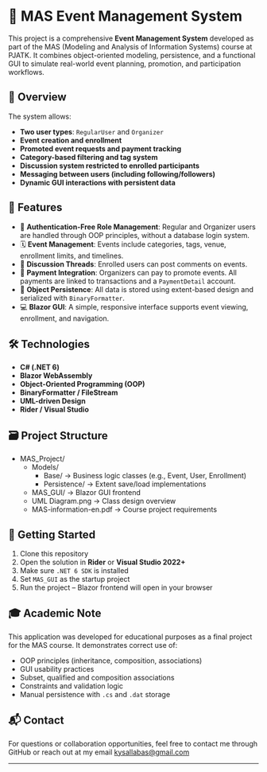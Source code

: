 # 🎯 MAS Event Management System

This project is a comprehensive **Event Management System** developed as part of the MAS (Modeling and Analysis of Information Systems) course at PJATK. It combines object-oriented modeling, persistence, and a functional GUI to simulate real-world event planning, promotion, and participation workflows.

## 📌 Overview

The system allows:

- **Two user types**: `RegularUser` and `Organizer`
- **Event creation and enrollment**
- **Promoted event requests and payment tracking**
- **Category-based filtering and tag system**
- **Discussion system restricted to enrolled participants**
- **Messaging between users (including following/followers)**
- **Dynamic GUI interactions with persistent data**

## 🧩 Features

- 🔐 **Authentication-Free Role Management**: Regular and Organizer users are handled through OOP principles, without a database login system.
- 🗓️ **Event Management**: Events include categories, tags, venue, enrollment limits, and timelines.
- 💬 **Discussion Threads**: Enrolled users can post comments on events.
- 💸 **Payment Integration**: Organizers can pay to promote events. All payments are linked to transactions and a `PaymentDetail` account.
- 🔄 **Object Persistence**: All data is stored using extent-based design and serialized with `BinaryFormatter`.
- 💻 **Blazor GUI**: A simple, responsive interface supports event viewing, enrollment, and navigation.

## 🛠️ Technologies

- **C# (.NET 6)**
- **Blazor WebAssembly**
- **Object-Oriented Programming (OOP)**
- **BinaryFormatter / FileStream**
- **UML-driven Design**
- **Rider / Visual Studio**

## 🗃️ Project Structure
- MAS_Project/
  - Models/
    - Base/ → Business logic classes (e.g., Event, User, Enrollment)
    - Persistence/ → Extent save/load implementations
  - MAS_GUI/ → Blazor GUI frontend
  - UML Diagram.png → Class design overview
  - MAS-information-en.pdf → Course project requirements


## 🚀 Getting Started

1. Clone this repository
2. Open the solution in **Rider** or **Visual Studio 2022+**
3. Make sure `.NET 6 SDK` is installed
4. Set `MAS_GUI` as the startup project
5. Run the project – Blazor frontend will open in your browser

## 🎓 Academic Note

This application was developed for educational purposes as a final project for the MAS course. It demonstrates correct use of:

- OOP principles (inheritance, composition, associations)
- GUI usability practices
- Subset, qualified and composition associations
- Constraints and validation logic
- Manual persistence with `.cs` and `.dat` storage

## 📬 Contact

For questions or collaboration opportunities, feel free to contact me through GitHub or reach out at my email
kysallabas@gmail.com

---


